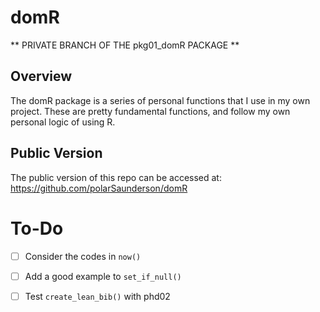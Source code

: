 # domR

** PRIVATE BRANCH OF THE pkg01_domR PACKAGE **

## Overview
The domR package is a series of personal functions that I use in my own project.
These are pretty fundamental functions, and follow my own personal logic of using R.

## Public Version
The public version of this repo can be accessed at: https://github.com/polarSaunderson/domR

# To-Do
- [ ] Consider the codes in `now()`
- [ ] Add a good example to `set_if_null()`
- [ ] Test `create_lean_bib()` with phd02

